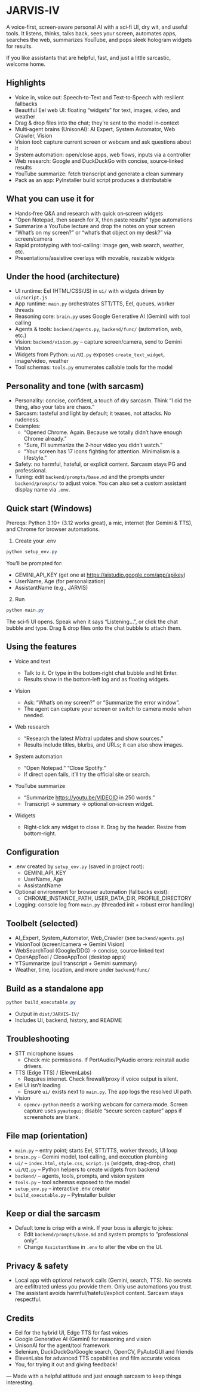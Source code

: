 # JARVIS‑IV

A voice‑first, screen‑aware personal AI with a sci‑fi UI, dry wit, and useful tools. It listens, thinks, talks back, sees your screen, automates apps, searches the web, summarizes YouTube, and pops sleek hologram widgets for results.

If you like assistants that are helpful, fast, and just a little sarcastic, welcome home.


## Highlights

- Voice in, voice out: Speech‑to‑Text and Text‑to‑Speech with resilient fallbacks
- Beautiful Eel web UI: floating “widgets” for text, images, video, and weather
- Drag & drop files into the chat; they’re sent to the model in‑context
- Multi‑agent brains (UnisonAI): AI Expert, System Automator, Web Crawler, Vision
- Vision tool: capture current screen or webcam and ask questions about it
- System automation: open/close apps, web flows, inputs via a controller
- Web research: Google and DuckDuckGo with concise, source‑linked results
- YouTube summarize: fetch transcript and generate a clean summary
- Pack as an app: PyInstaller build script produces a distributable


## What you can use it for

- Hands‑free Q&A and research with quick on‑screen widgets
- “Open Notepad, then search for X, then paste results” type automations
- Summarize a YouTube lecture and drop the notes on your screen
- “What’s on my screen?” or “what’s that object on my desk?” via screen/camera
- Rapid prototyping with tool‑calling: image gen, web search, weather, etc.
- Presentations/assistive overlays with movable, resizable widgets


## Under the hood (architecture)

- UI runtime: Eel (HTML/CSS/JS) in `ui/` with widgets driven by `ui/script.js`
- App runtime: `main.py` orchestrates STT/TTS, Eel, queues, worker threads
- Reasoning core: `brain.py` uses Google Generative AI (Gemini) with tool calling
- Agents & tools: `backend/agents.py`, `backend/func/` (automation, web, etc.)
- Vision: `backend/vision.py` – capture screen/camera, send to Gemini Vision
- Widgets from Python: `ui/UI.py` exposes `create_text_widget`, image/video, weather
- Tool schemas: `tools.py` enumerates callable tools for the model


## Personality and tone (with sarcasm)

- Personality: concise, confident, a touch of dry sarcasm. Think “I did the thing, also your tabs are chaos.”
- Sarcasm: tasteful and light by default; it teases, not attacks. No rudeness.
- Examples:
  - “Opened Chrome. Again. Because we totally didn’t have enough Chrome already.”
  - “Sure, I’ll summarize the 2‑hour video you didn’t watch.”
  - “Your screen has 17 icons fighting for attention. Minimalism is a lifestyle.”
- Safety: no harmful, hateful, or explicit content. Sarcasm stays PG and professional.
- Tuning: edit `backend/prompts/base.md` and the prompts under `backend/prompts/` to adjust voice. You can also set a custom assistant display name via `.env`.


## Quick start (Windows)

Prereqs: Python 3.10+ (3.12 works great), a mic, internet (for Gemini & TTS), and Chrome for browser automations.
1) Create your .env

```powershell
python setup_env.py
```

You’ll be prompted for:
- GEMINI_API_KEY (get one at https://aistudio.google.com/app/apikey)
- UserName, Age (for personalization)
- AssistantName (e.g., JARVIS)

2) Run

```powershell
python main.py
```

The sci‑fi UI opens. Speak when it says “Listening…”, or click the chat bubble and type. Drag & drop files onto the chat bubble to attach them.


## Using the features

- Voice and text
  - Talk to it. Or type in the bottom‑right chat bubble and hit Enter.
  - Results show in the bottom‑left log and as floating widgets.

- Vision
  - Ask: “What’s on my screen?” or “Summarize the error window”.
  - The agent can capture your screen or switch to camera mode when needed.

- Web research
  - “Research the latest Mixtral updates and show sources.”
  - Results include titles, blurbs, and URLs; it can also show images.

- System automation
  - “Open Notepad.” “Close Spotify.”
  - If direct open fails, it’ll try the official site or search.

- YouTube summarize
  - “Summarize https://youtu.be/VIDEOID in 250 words.”
  - Transcript → summary → optional on‑screen widget.

- Widgets
  - Right‑click any widget to close it. Drag by the header. Resize from bottom‑right.


## Configuration

- .env created by `setup_env.py` (saved in project root):
  - GEMINI_API_KEY
  - UserName, Age
  - AssistantName
- Optional environment for browser automation (fallbacks exist):
  - CHROME_INSTANCE_PATH, USER_DATA_DIR, PROFILE_DIRECTORY
- Logging: console log from `main.py` (threaded init + robust error handling)


## Toolbelt (selected)

- AI_Expert, System_Automator, Web_Crawler (see `backend/agents.py`)
- VisionTool (screen/camera → Gemini Vision)
- WebSearchTool (Google/DDG) → concise, source‑linked text
- OpenAppTool / CloseAppTool (desktop apps)
- YTSummarize (pull transcript + Gemini summary)
- Weather, time, location, and more under `backend/func/`


## Build as a standalone app

```powershell
python build_executable.py
```

- Output in `dist/JARVIS-IV/`
- Includes UI, backend, history, and README


## Troubleshooting

- STT microphone issues
  - Check mic permissions. If PortAudio/PyAudio errors: reinstall audio drivers.
- TTS (Edge TTS) / (ElevenLabs)
  - Requires internet. Check firewall/proxy if voice output is silent.
- Eel UI isn’t loading
  - Ensure `ui/` exists next to `main.py`. The app logs the resolved UI path.
- Vision
  - `opencv-python` needs a working webcam for camera mode. Screen capture uses `pyautogui`; disable “secure screen capture” apps if screenshots are blank.


## File map (orientation)

- `main.py` – entry point; starts Eel, STT/TTS, worker threads, UI loop
- `brain.py` – Gemini model, tool calling, and execution plumbing
- `ui/` – `index.html`, `style.css`, `script.js` (widgets, drag‑drop, chat)
- `ui/UI.py` – Python helpers to create widgets from backend
- `backend/` – agents, tools, prompts, and vision system
- `tools.py` – tool schemas exposed to the model
- `setup_env.py` – interactive .env creator
- `build_executable.py` – PyInstaller builder


## Keep or dial the sarcasm

- Default tone is crisp with a wink. If your boss is allergic to jokes:
  - Edit `backend/prompts/base.md` and system prompts to “professional only”.
  - Change `AssistantName` in `.env` to alter the vibe on the UI.


## Privacy & safety

- Local app with optional network calls (Gemini, search, TTS). No secrets are exfiltrated unless you provide them. Only use automations you trust.
- The assistant avoids harmful/hateful/explicit content. Sarcasm stays respectful.


## Credits

- Eel for the hybrid UI, Edge TTS for fast voices
- Google Generative AI (Gemini) for reasoning and vision
- UnisonAI for the agent/tool framework
- Selenium, DuckDuckGo/Google search, OpenCV, PyAutoGUI and friends
- ElevenLabs for advanced TTS capabilities and film accurate voices
- You, for trying it out and giving feedback!


––
Made with a helpful attitude and just enough sarcasm to keep things interesting.
